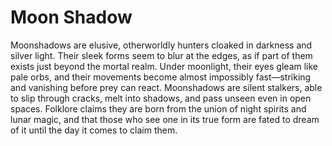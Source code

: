 # Moon Shadow

Moonshadows are elusive, otherworldly hunters cloaked in darkness and silver light. Their sleek forms seem to blur at the edges, as if part of them exists just beyond the mortal realm. Under moonlight, their eyes gleam like pale orbs, and their movements become almost impossibly fast—striking and vanishing before prey can react. Moonshadows are silent stalkers, able to slip through cracks, melt into shadows, and pass unseen even in open spaces. Folklore claims they are born from the union of night spirits and lunar magic, and that those who see one in its true form are fated to dream of it until the day it comes to claim them.



